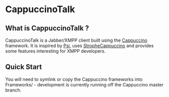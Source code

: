# CappuccinoTalk

## What is CappuccinoTalk ?

CappuccinoTalk is a Jabber/XMPP client built using the [Cappuccino](http://cappuccino.org) framework. It is inspired by [Psi](http://psi-im.org/), uses [StropheCappuccino](http://github.com/primalmotion/strophecappuccino) and provides some features interesting for XMPP developers.

## Quick Start

You will need to symlink or copy the Cappuccino frameworks into Frameworks/ - development is currently running off the Cappuccino master branch.
